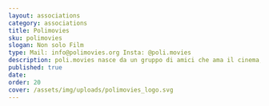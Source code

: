 ```yaml
---
layout: associations
category: associations
title: Polimovies
sku: polimovies
slogan: Non solo Film
type: Mail: info@polimovies.org Insta: @poli.movies
description: poli.movies nasce da un gruppo di amici che ama il cinema, i popcorn e la buona compagnia. Siamo la prima associazione cinematografica del Politecnico e il nostro obiettivo è quello di appassionare tutti gli studenti al grande schermo e all'audiovisivo, con proiezioni di film, rassegne di cineforum, partecipazione a festival, workshop dove imparare l'arte del filmmaking, realizzare insieme corti cinematografici e un domani la prima serie TV del PoliMi!
published: true
date:
order: 20
cover: /assets/img/uploads/polimovies_logo.svg
---
```

